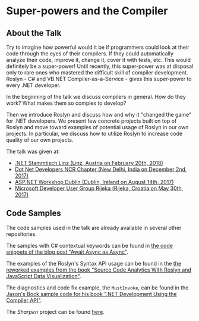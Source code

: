 # Super-powers and the Compiler

## About the Talk
Try to imagine how powerful would it be if programmers could look at their code through the eyes of their compilers. If they could automatically analyze their code, improve it, change it, cover it with tests, etc. This would definitely be a super-power! Until recently, this super-power was at disposal only to rare ones who mastered the difficult skill of compiler development. Roslyn - C# and VB.NET Compiler-as-a-Service - gives this super-power to every .NET developer.

In the beginning of the talk we discuss compilers in general. How do they work? What makes them so complex to develop?

Then we introduce Roslyn and discuss how and why it "changed the game" for .NET developers. We present few concrete projects built on top of Roslyn and move toward examples of potential usage of Roslyn in our own projects. In particular, we discuss how to utilize Roslyn to increase code quality of our own projects.

The talk was given at:
- [.NET Stammtisch Linz (Linz, Austria on February 20th, 2018)](https://www.meetup.com/NET-Stammtisch-Linz/events/247045584/)
- [Dot Net Developers NCR Chapter (New Delhi, India on December 2nd, 2017)](https://www.meetup.com/Dot-Net-Developers-NCR-Chapter/events/245193299/)
- [ASP.NET Workshop Dublin (Dublin, Ireland on August 14th, 2017)](https://www.meetup.com/ASP-NET-Workshop-Dublin/events/242376742/)
- [Microsoft Developer User Group Rijeka (Rijeka, Croatia on May 30th, 2017)](https://www.meetup.com/Microsoft-Developer-User-Group-Rijeka/events/239938651/)

## Code Samples
The code samples used in the talk are already available in several other repositories.

The samples with C# contextual keywords can be found in [the code snippets of the blog post "Await Async as Async"](https://github.com/ironcev/HumbleXamples/tree/master/AwaitAsyncAsAsync).

The examples of the Roslyn's Syntax API usage can be found in the [the reworked examples from the book "Source Code Analytics With Roslyn and JavaScript Data Visualization"](https://github.com/ironcev/source-code-analytics-with-roslyn-and-javascript-data-visualization).

The diagnostics and code fix example, the `MustInvoke`, can be found in the [Jason's Bock sample code for his book ".NET Development Using the Compiler API"](https://github.com/JasonBock/CompilerAPIBook/tree/master/Chapter%202/MustInvoke).

The *Sharpen* project can be found [here](https://github.com/ironcev/Sharpen).